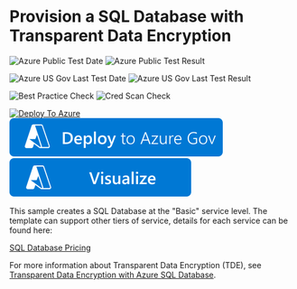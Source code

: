 # Provision a SQL Database with Transparent Data Encryption

![Azure Public Test Date](https://azurequickstartsservice.blob.core.windows.net/badges/quickstarts/microsoft.sql/sql-database-transparent-encryption-create/PublicLastTestDate.svg)
![Azure Public Test Result](https://azurequickstartsservice.blob.core.windows.net/badges/quickstarts/microsoft.sql/sql-database-transparent-encryption-create/PublicDeployment.svg)

![Azure US Gov Last Test Date](https://azurequickstartsservice.blob.core.windows.net/badges/quickstarts/microsoft.sql/sql-database-transparent-encryption-create/FairfaxLastTestDate.svg)
![Azure US Gov Last Test Result](https://azurequickstartsservice.blob.core.windows.net/badges/quickstarts/microsoft.sql/sql-database-transparent-encryption-create/FairfaxDeployment.svg)

![Best Practice Check](https://azurequickstartsservice.blob.core.windows.net/badges/quickstarts/microsoft.sql/sql-database-transparent-encryption-create/BestPracticeResult.svg)
![Cred Scan Check](https://azurequickstartsservice.blob.core.windows.net/badges/quickstarts/microsoft.sql/sql-database-transparent-encryption-create/CredScanResult.svg)

[![Deploy To Azure](https://raw.githubusercontent.com/nashahz/azure-quickstart-templates/master/1-CONTRIBUTION-GUIDE/images/deploytoazure.svg?sanitize=true)](https://portal.azure.com/#create/Microsoft.Template/uri/https%3A%2F%2Fraw.githubusercontent.com%2Fnashahz%2Fazure-quickstart-templates%2Fmaster%2Fquickstarts%2Fmicrosoft.sql%2Fsql-database-transparent-encryption-create%2Fazuredeploy.json)
[![Deploy To Azure US Gov](https://raw.githubusercontent.com/Azure/azure-quickstart-templates/master/1-CONTRIBUTION-GUIDE/images/deploytoazuregov.svg?sanitize=true)](https://portal.azure.us/#create/Microsoft.Template/uri/https%3A%2F%2Fraw.githubusercontent.com%2FAzure%2Fazure-quickstart-templates%2Fmaster%2Fquickstarts%2Fmicrosoft.sql%2Fsql-database-transparent-encryption-create%2Fazuredeploy.json)
[![Visualize](https://raw.githubusercontent.com/Azure/azure-quickstart-templates/master/1-CONTRIBUTION-GUIDE/images/visualizebutton.svg?sanitize=true)](http://armviz.io/#/?load=https%3A%2F%2Fraw.githubusercontent.com%2FAzure%2Fazure-quickstart-templates%2Fmaster%2Fquickstarts%2Fmicrosoft.sql%2Fsql-database-transparent-encryption-create%2Fazuredeploy.json)

This sample creates a SQL Database at the "Basic" service level.  The template can support other tiers of service, details for each service can be found here:

[SQL Database Pricing](https://azure.microsoft.com/en-us/pricing/details/sql-database/)

For more information about Transparent Data Encryption (TDE), see [Transparent Data Encryption with Azure SQL Database](https://msdn.microsoft.com/en-us/library/dn948096.aspx).



